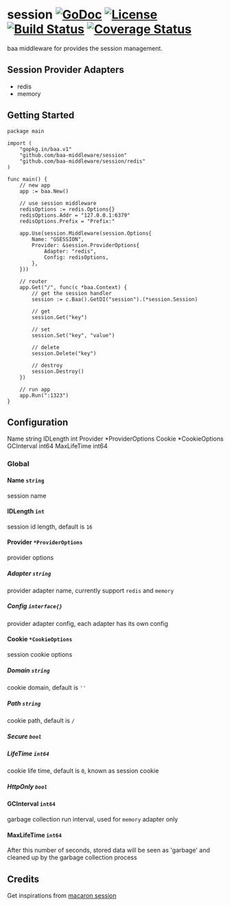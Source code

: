# session [![GoDoc](http://img.shields.io/badge/go-documentation-blue.svg?style=flat-square)](http://godoc.org/github.com/baa-middleware/session) [![License](http://img.shields.io/badge/license-mit-blue.svg?style=flat-square)](https://raw.githubusercontent.com/baa-middleware/session/master/LICENSE) [![Build Status](http://img.shields.io/travis/go-baa/cache.svg?style=flat-square)](https://travis-ci.org/baa-middleware/session) [![Coverage Status](http://img.shields.io/coveralls/baa-middleware/session.svg?style=flat-square)](https://coveralls.io/r/baa-middleware/session)

baa middleware for provides the session management.

## Session Provider Adapters

- redis
- memory

## Getting Started

```
package main

import (
	"gopkg.in/baa.v1"
	"github.com/baa-middleware/session"
	"github.com/baa-middleware/session/redis"
)

func main() {
	// new app
	app := baa.New()

	// use session middleware
	redisOptions := redis.Options{}
	redisOptions.Addr = "127.0.0.1:6379"
	redisOptions.Prefix = "Prefix:"

	app.Use(session.Middleware(session.Options{
		Name: "GSESSION",
		Provider: &session.ProviderOptions{
			Adapter: "redis",
			Config: redisOptions,
		},
	}))

	// router
	app.Get("/", func(c *baa.Context) {
		// get the session handler
		session := c.Baa().GetDI("session").(*session.Session)

		// get
		session.Get("key")
		
		// set
		session.Set("key", "value")
		
		// delete
		session.Delete("key")

		// destroy
		session.Destroy()
	})

	// run app
	app.Run(":1323")
}
```

## Configuration

Name        string
	IDLength    int
	Provider    *ProviderOptions
	Cookie      *CookieOptions
	GCInterval  int64
	MaxLifeTime int64

### Global

#### Name `string`

session name

#### IDLength `int`

session id length, default is `16`

#### Provider `*ProviderOptions`

provider options

##### Adapter `string`

provider adapter name, currently support `redis` and `memory`

##### Config `interface{}`
 
provider adapter config, each adapter has its own config

#### Cookie `*CookieOptions`

session cookie options

##### Domain `string`

cookie domain, default is `''`

##### Path `string`

cookie path, default is `/`

##### Secure `bool`

##### LifeTime `int64`

cookie life time, default is `0`, known as session cookie

##### HttpOnly `bool`

#### GCInterval `int64`

garbage collection run interval, used for `memory` adapter only

#### MaxLifeTime `int64`

After this number of seconds, stored data will be seen as 'garbage' and cleaned up by the garbage collection process


## Credits

Get inspirations from [macaron session](https://github.com/go-macaron/session)